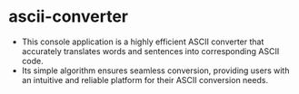 # ascii-converter

- This console application is a highly efficient ASCII converter that accurately translates words and sentences into corresponding ASCII code.
- Its simple algorithm ensures seamless conversion, providing users with an intuitive and reliable platform for their ASCII conversion needs.
